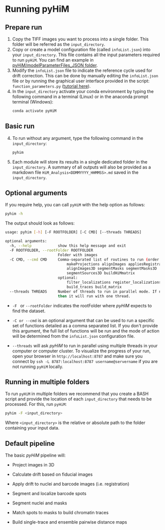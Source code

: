 # Running pyHiM

## Prepare run

1. Copy the TIFF images you want to process into a single folder. This folder will be referred as the `input_directory`.
2. Copy or create a model configuration file (called `infoList.json`) into your `input_directory`. This file contains all the input parameters required to run `pyHiM`. You can find an example in [pyHiM/modelParameterFiles_JSON folder](https://github.com/marcnol/pyHiM/blob/master/modelParameterFiles_JSON/infoList.json).
3. Modify the `infoList.json` file to indicate the reference cycle used for drift correction. This can be done by manually editing the `infoList.json` file or by running the graphical user interface provided in the script: `function_parameters.py` ([tutorial here](/insert/link/tuto/param)).
4. In the `input_directory` activate your conda environment by typing the following command in a terminal (Linux) or in the anaconda prompt terminal (Windows):
	```bash
   conda activate pyHiM
	```

## Basic run

4. To run without any argument, type the following command in the `input_directory`:
	```bash
	pyhim
	```

5. Each module will store its results in a single dedicated folder in the `input_directory`. A summary of all outputs will also be provided as a markdown file `HiM_Analysis<DDMMYYYY_HHMMSS>.md` saved in the `input_directory`.

## Optional arguments

If you require help, you can call `pyHiM` with the help option as follows: 
```bash
pyhim -h
```

The output should look as follows:

```sh
usage: pyhim [-h] [-F ROOTFOLDER] [-C CMD] [--threads THREADS]

optional arguments:
  -h, --help            show this help message and exit
  -F ROOTFOLDER, --rootFolder ROOTFOLDER
                        Folder with images
  -C CMD, --cmd CMD     Comma-separated list of routines to run (order matters!):
                            makeProjections alignImages appliesRegistrations
                            alignImages3D segmentMasks segmentMasks3D
                            segmentSources3D buildHiMmatrix
                        optional:
                            filter_localizations register_localizations
                            build_traces build_matrix
  --threads THREADS     Number of threads to run in parallel mode. If none,
                        then it will run with one thread.
```



- ```-F ``` or ```--rootFolder``` indicates the rootFolder where *pyHiM* expects to find the dataset.

- ```-C or --cmd``` is an optional argument that can be used to run a specific set of functions detailed as a comma separated list. If you don't provide this argument, the full list of functions will be run and the mode of action will be determined from the ```infoList.json``` configuration file.

- ```--threads``` will ask *pyHiM* to run in parallel using multiple threads in your computer or computer cluster. To visualize the progress of your run,  open your browser in ```http://localhost:8787``` and make sure you connect by ```ssh -L 8787:localhost:8787 username@servername``` if you are not running `pyHiM` locally.

## Running in multiple folders
To run `pyHiM` in multiple folders we recommend that you create a BASH script and provide the location of each `input_directory` that needs to be processed. For this, run `pyHiM`:
```bash
pyhim -F <input_directory>
```
Where `<input_directory>` is the relative or absolute path to the folder containing your input data.


## Default pipeline

The basic *pyHiM* pipeline will:

- Project images in 3D

- Calculate drift based on fiducial images

- Apply drift to nuclei and barcode images (i.e. registration)

- Segment and localize barcode spots

- Segment nuclei and masks

- Match spots to masks to build chromatin traces

- Build single-trace and ensemble pairwise distance maps